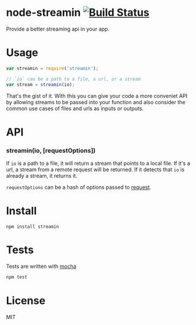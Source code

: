 # node-streamin [![Build Status](https://secure.travis-ci.org/fent/node-streamin.png)](http://travis-ci.org/fent/node-streamin)

Provide a better streaming api in your app.


# Usage

```js
var streamin = require('streamin');

// `io` can be a path to a file, a url, or a stream
var stream = streamin(io);
```

That's the gist of it. With this you can give your code a more conveniet API by allowing streams to be passed into your function and also consider the common use cases of files and urls as inputs or outputs.


# API
### streamin(io, [requestOptions])

If `io` is a path to a file, it will return a stream that points to a local file. If it's a url, a stream from a remote request will be returned. If it detects that `io` is already a stream, it returns it.

`requestOptions` can be a hash of options passed to [request](https://github.com/mikeal/request).


# Install

    npm install streamin


# Tests
Tests are written with [mocha](http://visionmedia.github.com/mocha/)

```bash
npm test
```

# License
MIT
